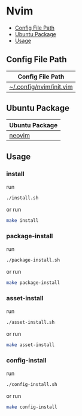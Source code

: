 

# Nvim

* [Config File Path](#config-file-path)
* [Ubuntu Package](#ubuntu-package)
* [Usage](#usage)




## Config File Path

| Config File Path |
| --- |
| [~/.config/nvim/init.vim](./asset/overlay/etc/skel/.config/nvim/init.vim) |


## Ubuntu Package

| Ubuntu Package |
| --- |
| [neovim](https://packages.ubuntu.com/noble/neovim) |




## Usage


### install

run

``` sh
./install.sh
```

or run

``` sh
make install
```


### package-install

run

``` sh
./package-install.sh
```

or run

``` sh
make package-install
```


### asset-install

run

``` sh
./asset-install.sh
```

or run

``` sh
make asset-install
```


### config-install

run

``` sh
./config-install.sh
```

or run

``` sh
make config-install
```
